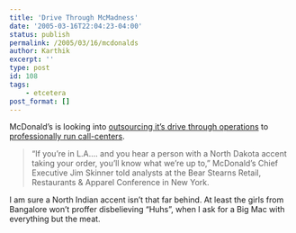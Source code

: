 ```yaml
---
title: 'Drive Through McMadness'
date: '2005-03-16T22:04:23-04:00'
status: publish
permalink: /2005/03/16/mcdonalds
author: Karthik
excerpt: ''
type: post
id: 108
tags:
    - etcetera
post_format: []
---
```

McDonald’s is looking into [outsourcing it’s drive through operations](http://www.sepiamutiny.com/sepia/archives/001193.html) to [professionally run call-centers](http://msnbc.msn.com/id/7149812/).

> “If you’re in L.A…. and you hear a person with a North Dakota accent taking your order, you’ll know what we’re up to,” McDonald’s Chief Executive Jim Skinner told analysts at the Bear Stearns Retail, Restaurants &amp; Apparel Conference in New York.

I am sure a North Indian accent isn’t that far behind. At least the girls from Bangalore won’t proffer disbelieving “Huhs”, when I ask for a Big Mac with everything but the meat.